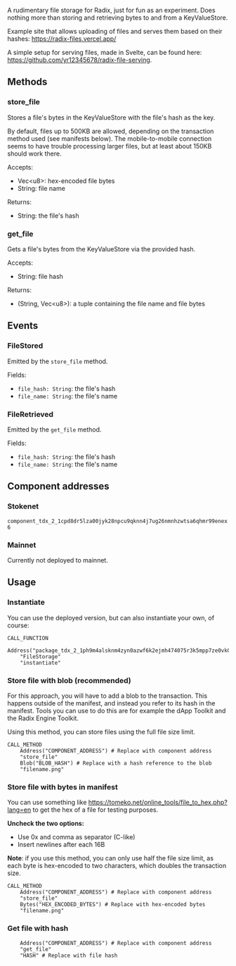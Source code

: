 A rudimentary file storage for Radix, just for fun as an experiment. Does nothing more than storing and retrieving bytes to and from a KeyValueStore.

Example site that allows uploading of files and serves them based on their hashes: https://radix-files.vercel.app/

A simple setup for serving files, made in Svelte, can be found here: https://github.com/yr12345678/radix-file-serving.

## Methods
### store_file
Stores a file's bytes in the KeyValueStore with the file's hash as the key. 

By default, files up to 500KB are allowed, depending on the transaction method used (see manifests below). The mobile-to-mobile connection seems to have trouble processing larger files, but at least about 150KB should work there.

Accepts:
* Vec\<u8\>: hex-encoded file bytes
* String: file name

Returns:
* String: the file's hash

### get_file
Gets a file's bytes from the KeyValueStore via the provided hash.

Accepts:
* String: file hash

Returns:
* (String, Vec\<u8\>): a tuple containing the file name and file bytes

## Events
### FileStored
Emitted by the `store_file` method. 

Fields:
* `file_hash: String`: the file's hash
* `file_name: String`: the file's name

### FileRetrieved
Emitted by the `get_file` method. 

Fields:
* `file_hash: String`: the file's hash
* `file_name: String`: the file's name

## Component addresses
### Stokenet
`component_tdx_2_1cpd8dr5lza00jyk28npcu9qknn4j7ug26nmnhzwtsa6qhmr99enex6`

### Mainnet
Currently not deployed to mainnet.

## Usage
### Instantiate
You can use the deployed version, but can also instantiate your own, of course:
```
CALL_FUNCTION
    Address("package_tdx_2_1ph9m4alsknm4zyn0azwf6k2ejmh474075r3k5mpp7ze0vk068duvpy")
    "FileStorage"
    "instantiate"
```
### Store file with blob (recommended)
For this approach, you will have to add a blob to the transaction. This happens outside of the manifest, and instead you refer to its hash in the manifest. Tools you can use to do this are for example the dApp Toolkit and the Radix Engine Toolkit.

Using this method, you can store files using the full file size limit.
```
CALL_METHOD
    Address("COMPONENT_ADDRESS") # Replace with component address
    "store_file"
    Blob("BLOB_HASH") # Replace with a hash reference to the blob
    "filename.png"
```
### Store file with bytes in manifest
You can use something like https://tomeko.net/online_tools/file_to_hex.php?lang=en to get the hex of a file for testing purposes. 

**Uncheck the two options:**
* Use 0x and comma as separator (C-like)
* Insert newlines after each 16B

**Note**: if you use this method, you can only use half the file size limit, as each byte is hex-encoded to two characters, which doubles the transaction size.

```
CALL_METHOD
    Address("COMPONENT_ADDRESS") # Replace with component address
    "store_file"
    Bytes("HEX_ENCODED_BYTES") # Replace with hex-encoded bytes
    "filename.png"
```

### Get file with hash
```
    Address("COMPONENT_ADDRESS") # Replace with component address
    "get_file"
    "HASH" # Replace with file hash
```